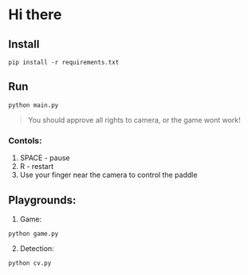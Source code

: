 # Hi there

## Install

`pip install -r requirements.txt`

## Run

`python main.py`

> You should approve all rights to camera, or the game wont work!

### Contols:

1. SPACE - pause
2. R - restart
3. Use your finger near the camera to control the paddle

## Playgrounds:

1. Game: 

`python game.py`

2. Detection:

`python cv.py`